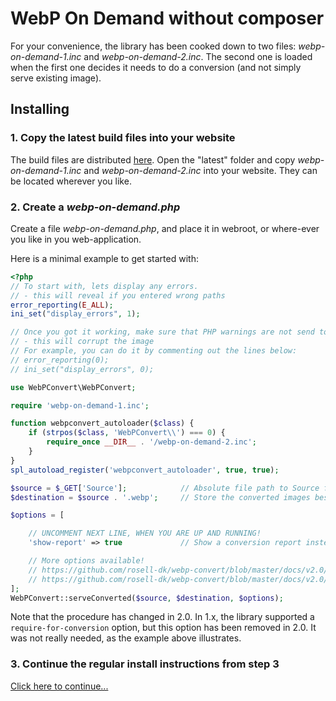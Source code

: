 # WebP On Demand without composer

For your convenience, the library has been cooked down to two files: *webp-on-demand-1.inc* and *webp-on-demand-2.inc*. The second one is loaded when the first one decides it needs to do a conversion (and not simply serve existing image).

## Installing

### 1. Copy the latest build files into your website
The build files are distributed [here](https://github.com/rosell-dk/webp-convert-concat/tree/master/build). Open the "latest" folder and copy *webp-on-demand-1.inc* and *webp-on-demand-2.inc* into your website. They can be located wherever you like.

### 2. Create a *webp-on-demand.php*

Create a file *webp-on-demand.php*, and place it in webroot, or where-ever you like in you web-application.

Here is a minimal example to get started with:

```php
<?php
// To start with, lets display any errors.
// - this will reveal if you entered wrong paths
error_reporting(E_ALL);
ini_set("display_errors", 1);

// Once you got it working, make sure that PHP warnings are not send to the output
// - this will corrupt the image
// For example, you can do it by commenting out the lines below:
// error_reporting(0);
// ini_set("display_errors", 0);

use WebPConvert\WebPConvert;

require 'webp-on-demand-1.inc';

function webpconvert_autoloader($class) {
    if (strpos($class, 'WebPConvert\\') === 0) {
        require_once __DIR__ . '/webp-on-demand-2.inc';
    }
}
spl_autoload_register('webpconvert_autoloader', true, true);

$source = $_GET['Source'];            // Absolute file path to Source file. Comes from the .htaccess
$destination = $source . '.webp';     // Store the converted images besides the original images (other options are available!)

$options = [

    // UNCOMMENT NEXT LINE, WHEN YOU ARE UP AND RUNNING!
    'show-report' => true             // Show a conversion report instead of serving the converted image.

    // More options available!
    // https://github.com/rosell-dk/webp-convert/blob/master/docs/v2.0/converting/introduction-for-converting.md
    // https://github.com/rosell-dk/webp-convert/blob/master/docs/v2.0/serving/introduction-for-serving.md
];
WebPConvert::serveConverted($source, $destination, $options);
```

Note that the procedure has changed in 2.0. In 1.x, the library supported a `require-for-conversion` option, but this option has been removed in 2.0. It was not really needed, as the example above illustrates.

### 3. Continue the regular install instructions from step 3
[Click here to continue...](https://github.com/rosell-dk/webp-on-demand#3-add-redirect-rules)
